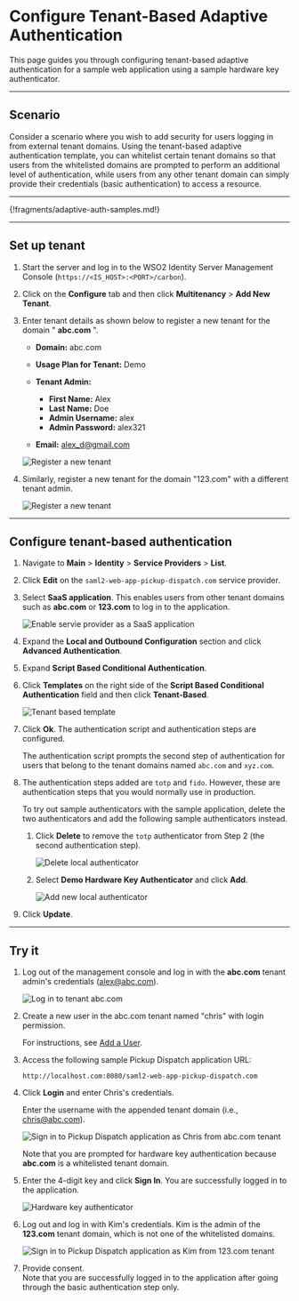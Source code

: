 # Configure Tenant-Based Adaptive Authentication

This page guides you through configuring tenant-based adaptive authentication for a sample web application using a sample hardware key authenticator. 

----

## Scenario

Consider a scenario where you wish to add security for users logging in from external tenant domains. Using the tenant-based adaptive authentication template, you can whitelist certain tenant domains so that users from the whitelisted domains are prompted to perform an additional level of authentication, while users from any other tenant domain can simply provide their credentials (basic authentication) to access a resource.

----

{!fragments/adaptive-auth-samples.md!}

----

## Set up tenant

1. Start the server and log in to the WSO2 Identity Server Management Console (`https://<IS_HOST>:<PORT>/carbon`).

2. Click on the **Configure** tab and then click **Multitenancy** > **Add New Tenant**.

3. Enter tenant details as shown below to register a new tenant for the domain " **abc.com** ".

    - **Domain:** abc.com
    - **Usage Plan for Tenant:** Demo
    - **Tenant Admin:** 

         - **First Name:** Alex
         -  **Last Name:** Doe
         - **Admin Username:** alex
         - **Admin Password:** alex321

    - **Email:** alex_d@gmail.com 

    ![Register a new tenant]({{base_path}}/assets/img/guides/register-new-tenant.png)

5. Similarly, register a new tenant for the domain "123.com" with a
    different tenant admin.  

    ![Register a new tenant]({{base_path}}/assets/img/samples/register-new-tenant-2.png)

----

## Configure tenant-based authentication

1.  Navigate to **Main** > **Identity** > **Service Providers** > **List**.

2.  Click **Edit** on the `saml2-web-app-pickup-dispatch.com` service provider.

3.  Select **SaaS application**. This enables users from other tenant domains such as **abc.com** or **123.com** to log in to the application. 

    ![Enable servie provider as a SaaS application]({{base_path}}/assets/img/guides/enable-saas-app.png)

4.  Expand the **Local and Outbound Configuration** section and click **Advanced Authentication**.

5.  Expand **Script Based Conditional Authentication**.

6.  Click **Templates** on the right side of the **Script Based Conditional Authentication** field and then click **Tenant-Based**. 

    ![Tenant based template]({{base_path}}/assets/img/samples/tenant-based-template.png)

7.  Click **Ok**. The authentication script and authentication steps
    are configured. 
    
    The authentication script prompts the second step of authentication for users that belong to the tenant domains named `abc.com` and `xyz.com`.  

8.  The authentication steps added are `totp` and `fido`. However, these are authentication steps that you would normally use in production. 

    To try out sample authenticators with the sample application, delete the two
    authenticators and add the following sample authenticators instead.

    1.  Click **Delete** to remove the `totp` authenticator from Step 2 (the
        second authentication step).
        
        ![Delete local authenticator]({{base_path}}/assets/img/samples/delete-authenticator-1.png)
        
    2.  Select **Demo Hardware Key Authenticator** and click **Add**.
      
        ![Add new local authenticator]({{base_path}}/assets/img/samples/add-new-authenticator.png)

9. Click **Update**.

----

## Try it

1. Log out of the management console and log in with the **abc.com** tenant admin's credentials (alex@abc.com).  
    
    ![Log in to tenant abc.com]({{base_path}}/assets/img/samples/mgt-console-login-alex.png)

2.  Create a new user in the abc.com tenant named "chris" with login permission.

    For instructions, see [Add a User]({{base_path}}/guides/identity-lifecycles/admin-creation-workflow/).

3.  Access the following sample Pickup Dispatch application URL:

    `http://localhost.com:8080/saml2-web-app-pickup-dispatch.com`

4.  Click **Login** and enter Chris's credentials. 
    
    Enter the username with the appended tenant domain (i.e., chris@abc.com).  
    
    ![Sign in to Pickup Dispatch application as Chris from abc.com tenant]({{base_path}}/assets/img/samples/pickup-sign-in-chris.png)  

    Note that you are prompted for hardware key authentication because
    **abc.com** is a whitelisted tenant domain.

5.  Enter the 4-digit key and click **Sign In**. You are successfully
    logged in to the application.  

    ![Hardware key authenticator]({{base_path}}/assets/img/samples/hardware-key-authenticator.png)

6.  Log out and log in with Kim's credentials. Kim is the admin of the
    **123.com** tenant domain, which is not one of the whitelisted
    domains.  

    ![Sign in to Pickup Dispatch application as Kim from 123.com tenant]({{base_path}}/assets/img/samples/pickup-sign-in-kim.png)

7.  Provide consent.  
    Note that you are successfully logged in to the application after
    going through the basic authentication step only.